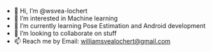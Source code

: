 - 👋 Hi, I’m @wsvea-lochert
- 👀 I’m interested in Machine learning
- 🌱 I’m currently learning Pose Estimation and Android development
- 💞️ I’m looking to collaborate on stuff
- 📫 Reach me by Email: williamsvealochert@gmail.com

<!---
wsvea-lochert/wsvea-lochert is a ✨ special ✨ repository because its `README.md` (this file) appears on your GitHub profile.
You can click the Preview link to take a look at your changes.
--->
